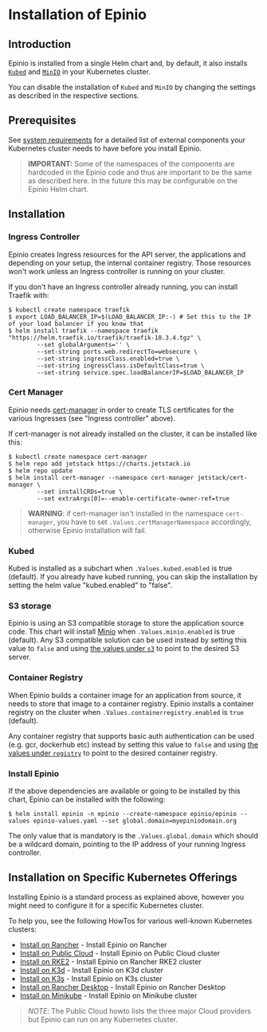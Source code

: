 # Installation of Epinio

## Introduction
Epinio is installed from a single Helm chart and, by default, it also installs [`Kubed`](#kubed) and [`MinIO`](#s3-storage) in your Kubernetes cluster.

You can disable the installation of `Kubed` and `MinIO` by changing the settings as described in the respective sections.


## Prerequisites

See [system requirements](system_requirements.md) for a detailed list of external components your
Kubernetes cluster needs to have before you install Epinio.

> **IMPORTANT:** Some of the namespaces of the components are hardcoded in the Epinio
code and thus are important to be the same as described here. In the future this
may be configurable on the Epinio Helm chart.

## Installation
### Ingress Controller

Epinio creates Ingress resources for the API server, the applications and depending
on your setup, the internal container registry. Those resources won't work unless
an Ingress controller is running on your cluster.

If you don't have an Ingress controller already running, you can install Traefik with:

```
$ kubectl create namespace traefik
$ export LOAD_BALANCER_IP=$(LOAD_BALANCER_IP:-) # Set this to the IP of your load balancer if you know that
$ helm install traefik --namespace traefik "https://helm.traefik.io/traefik/traefik-10.3.4.tgz" \
		--set globalArguments='' \
		--set-string ports.web.redirectTo=websecure \
		--set-string ingressClass.enabled=true \
		--set-string ingressClass.isDefaultClass=true \
		--set-string service.spec.loadBalancerIP=$LOAD_BALANCER_IP
```

### Cert Manager

Epinio needs [cert-manager](https://cert-manager.io/) in order to create TLS
certificates for the various Ingresses (see "Ingress controller" above).

If cert-manager is not already installed on the cluster, it can be installed like this:

```
$ kubectl create namespace cert-manager
$ helm repo add jetstack https://charts.jetstack.io
$ helm repo update
$ helm install cert-manager --namespace cert-manager jetstack/cert-manager \
		--set installCRDs=true \
		--set extraArgs[0]=--enable-certificate-owner-ref=true
```

> **WARNING**: if cert-manager isn't installed in the namespace `cert-manager`,
> you have to set `.Values.certManagerNamespace` accordingly, otherwise Epinio installation will fail.

### Kubed

Kubed is installed as a subchart when `.Values.kubed.enabled` is true (default).
If you already have kubed running, you can skip the installation by setting
the helm value "kubed.enabled" to "false".

### S3 storage

Epinio is using an S3 compatible storage to store the application source code.
This chart will install [Minio](https://min.io/) when `.Values.minio.enabled` is
true (default). Any S3 compatible solution can be used instead by setting this
value to `false` and using [the values under `s3`](https://github.com/epinio/helm-charts/blob/main/chart/epinio/values.yaml#L44)
to point to the desired S3 server. 

### Container Registry

When Epinio builds a container image for an application from source, it needs
to store that image to a container registry. Epinio installs a container registry
on the cluster when `.Values.containerregistry.enabled` is `true` (default).

Any container registry that supports basic auth authentication can be used (e.g. gcr, dockerhub etc)
instead by setting this value to `false` and using
[the values under `registry`](https://github.com/epinio/helm-charts/blob/main/chart/epinio/values.yaml#L104-L107)
to point to the desired container registry.

### Install Epinio

If the above dependencies are available or going to be installed by this chart,
Epinio can be installed with the following:

```
$ helm install epinio -n epinio --create-namespace epinio/epinio --values epinio-values.yaml --set global.domain=myepiniodomain.org
```

The only value that is mandatory is the `.Values.global.domain` which
should be a wildcard domain, pointing to the IP address of your running
Ingress controller.

## Installation on Specific Kubernetes Offerings

Installing Epinio is a standard process as explained above, however you might need to configure it for a specific Kubernetes cluster.

To help you, see the following HowTos for various well-known Kubernetes clusters:

- [Install on Rancher](install_epinio_on_rancher.md) - Install Epinio on Rancher
- [Install on Public Cloud](install_epinio_on_public_cloud.md) - Install Epinio on Public Cloud cluster
- [Install on RKE2](install_epinio_on_rke.md) - Install Epinio on Rancher RKE2 cluster
- [Install on K3d](install_epinio_on_k3d.md) - Install Epinio on K3d cluster
- [Install on K3s](install_epinio_on_k3s.md) - Install Epinio on K3s cluster
- [Install on Rancher Desktop](install_epinio_on_rancher_desktop.md) - Install Epinio on Rancher Desktop
- [Install on Minikube](install_epinio_on_minikube.md) - Install Epinio on Minikube cluster

> *NOTE*: The Public Cloud howto lists the three major Cloud providers but Epinio can run on any Kubernetes cluster.
